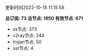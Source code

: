 更新时间2022-10-18 11:15:58

**总订阅: 73**
**总节点: 1950**
**有效节点: 671**
- ss节点: 373
- v2ray节点: 244
- trojan节点: 50
- ssr节点: 4
